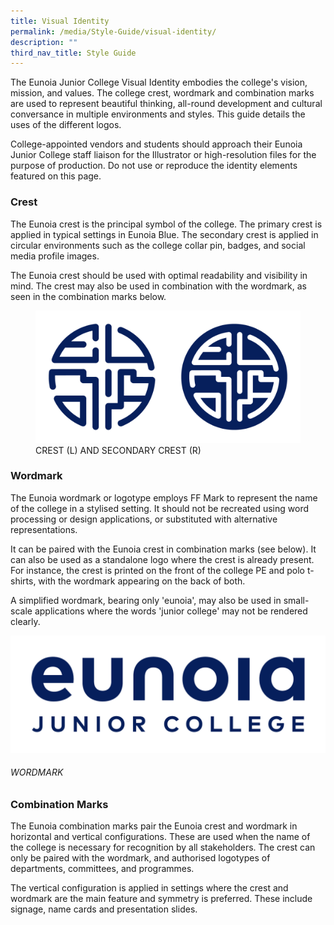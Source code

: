 ```yaml
---
title: Visual Identity
permalink: /media/Style-Guide/visual-identity/
description: ""
third_nav_title: Style Guide
---
```

The Eunoia Junior College Visual Identity embodies the college's vision, mission, and values. The college crest, wordmark and combination marks are used to represent beautiful thinking, all-round development and cultural conversance in multiple environments and styles. This guide details the uses of the different logos.

College-appointed vendors and students should approach their Eunoia Junior College staff liaison for the Illustrator or high-resolution files for the purpose of production. Do not use or reproduce the identity elements featured on this page.

### Crest

The Eunoia crest is the principal symbol of the college. The primary crest is applied in typical settings in Eunoia Blue. The secondary crest is applied in circular environments such as the college collar pin, badges, and social media profile images.

The Eunoia crest should be used with optimal readability and visibility in mind. The crest may also be used in combination with the wordmark, as seen in the combination marks below.

<figure>
  <img src="/images/Logo-Crest-Rev.png" alt="Image description">
  <figcaption>CREST (L) AND SECONDARY CREST (R)</figcaption>
</figure>

### Wordmark

The Eunoia wordmark or logotype employs FF Mark to represent the name of the college in a stylised setting. It should not be recreated using word processing or design applications, or substituted with alternative representations.

It can be paired with the Eunoia crest in combination marks (see below). It can also be used as a standalone logo where the crest is already present. For instance, the crest is printed on the front of the college PE and polo t-shirts, with the wordmark appearing on the back of both.

A simplified wordmark, bearing only 'eunoia', may also be used in small-scale applications where the words 'junior college' may not be rendered clearly.

![](/images/Logo-Wordmark.png)

###### WORDMARK

### Combination Marks

The Eunoia combination marks pair the Eunoia crest and wordmark in horizontal and vertical configurations. These are used when the name of the college is necessary for recognition by all stakeholders. The crest can only be paired with the wordmark, and authorised logotypes of departments, committees, and programmes.

The vertical configuration is applied in settings where the crest and wordmark are the main feature and symmetry is preferred. These include signage, name cards and presentation slides.

